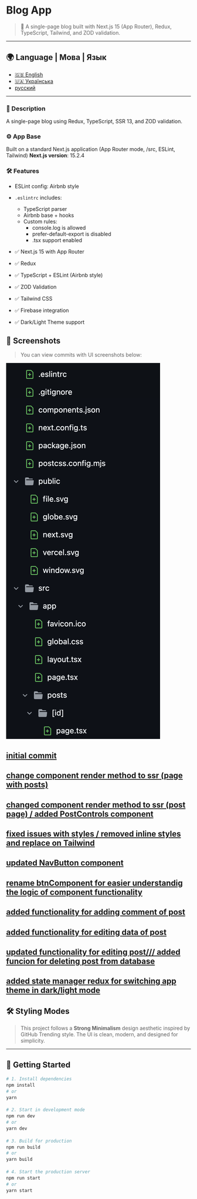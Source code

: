 # Blog App

> 🧠 A single-page blog built with Next.js 15 (App Router), Redux, TypeScript, Tailwind, and ZOD validation.

---

## 🌍 Language | Мова | Язык

- [🇬🇧 English ](README.MD)
- [🇺🇦 Українська](./README/translations/ua/README.MD)
- [русский](./README/translations/ru/README.MD)

---

### 🧾 Description
A single-page blog using Redux, TypeScript, SSR 13, and ZOD validation.


### ⚙️ App Base
Built on a standard Next.js application (App Router mode, /src, ESLint, Tailwind)
**Next.js version**: 15.2.4

### 🛠 Features
- ESLint config: Airbnb style 
- `.eslintrc` includes:
    - TypeScript parser
    - Airbnb base + hooks
    - Custom rules:
        - console.log is allowed
        - prefer-default-export is disabled
        - .tsx support enabled



- ✅ Next.js 15 with App Router
- ✅ Redux
- ✅ TypeScript + ESLint (Airbnb style)
- ✅ ZOD Validation
- ✅ Tailwind CSS
- ✅ Firebase integration
- ✅ Dark/Light Theme support

## 📸 Screenshots

> You can view commits with UI screenshots below:


  ![Home Screenshot](README/screenshots/init.png)
## [initial commit](https://github.com/rocolusso/kit-global-test-challenge/commit/d95b228debda8e20caac5d809f16e98869abcecf)
 
## [change component render method to ssr (page with posts)](https://github.com/rocolusso/kit-global-test-challenge/commit/d95b228debda8e20caac5d809f16e98869abcecf)

## [changed component render method to ssr (post page) / added PostControls component](https://github.com/rocolusso/kit-global-test-challenge/commit/d95b228debda8e20caac5d809f16e98869abcecf)

## [fixed issues with styles / removed inline styles and replace on Tailwind](https://github.com/rocolusso/kit-global-test-challenge/commit/f822e3bff86c74d4cb5b5e660304ee51015f1d64)

## [updated NavButton component](https://github.com/rocolusso/kit-global-test-challenge/commit/c2717dffac1d80360d3fb4ca47e03f5610f37a20)

## [rename btnComponent for easier understandig the logic of component functionality](https://github.com/rocolusso/kit-global-test-challenge/commit/ff13eb906b65e1fcd5316899a2c1d8fd3913910d)

## [added functionality for adding comment of post](https://github.com/rocolusso/kit-global-test-challenge/commit/2a4d2d31d1af725d9cd51cd535d02fa2418c6366)

## [added functionality for editing data of post](https://github.com/rocolusso/kit-global-test-challenge/commit/93d2ddab54370e5dca9859f899a7dc0dcb8e2229)


## [updated functionality for editing post/// added funcion for deleting post from database](https://github.com/rocolusso/kit-global-test-challenge/commit/e97256757a756f309552adef8eaf75bb65e64f45)

## [added state manager redux for switching app theme in dark/light mode](https://github.com/rocolusso/kit-global-test-challenge/commit/446f48818760aa48c4403c4586c6fe64b9e88062)





## 🛠 Styling Modes

> This project follows a **Strong Minimalism** design aesthetic inspired by GitHub Trending style. The UI is clean, modern, and designed for simplicity.

---

## 🚀 Getting Started

```zsh
# 1. Install dependencies
npm install
# or
yarn

# 2. Start in development mode
npm run dev
# or
yarn dev

# 3. Build for production
npm run build
# or
yarn build

# 4. Start the production server
npm run start
# or
yarn start
